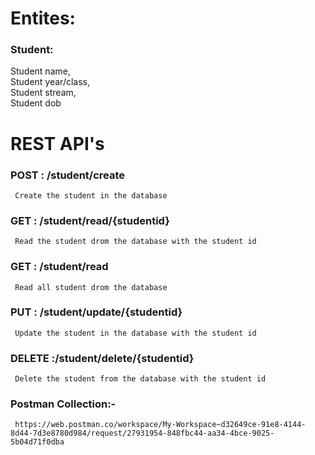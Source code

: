 # Entites:
  
### Student:
   Student name,<br>
   Student year/class,<br>
   Student stream,<br>
   Student dob

# REST API's

### POST : /student/create 
     Create the student in the database 
### GET : /student/read/{studentid}
     Read the student drom the database with the student id 
### GET : /student/read<br>
     Read all student drom the database
### PUT : /student/update/{studentid}<br>
     Update the student in the database with the student id
### DELETE :/student/delete/{studentid}<br>
     Delete the student from the database with the student id

### Postman Collection:- 
     https://web.postman.co/workspace/My-Workspace~d32649ce-91e8-4144-8d44-7d3e8780d984/request/27931954-848fbc44-aa34-4bce-9025-5b04d71f0dba

   

